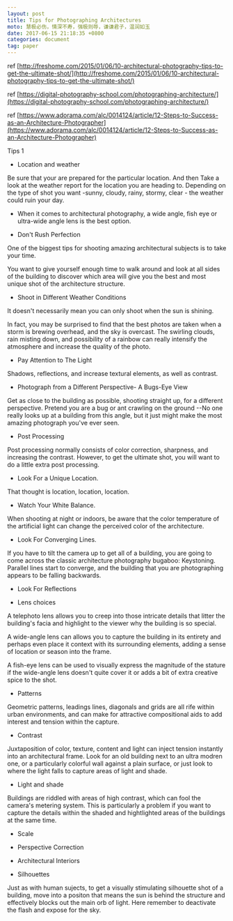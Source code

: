 ```yaml
---
layout: post
title: Tips for Photographing Architectures
moto: 慧极必伤，情深不寿，强极则辱，谦谦君子，温润如玉
date: 2017-06-15 21:18:35 +0800
categories: document
tag: paper
---
```



ref [http://freshome.com/2015/01/06/10-architectural-photography-tips-to-get-the-ultimate-shot/](http://freshome.com/2015/01/06/10-architectural-photography-tips-to-get-the-ultimate-shot/)

ref [https://digital-photography-school.com/photographing-architecture/](https://digital-photography-school.com/photographing-architecture/)

ref [https://www.adorama.com/alc/0014124/article/12-Steps-to-Success-as-an-Architecture-Photographer](https://www.adorama.com/alc/0014124/article/12-Steps-to-Success-as-an-Architecture-Photographer)

Tips 1

* Location and weather

Be sure that your are prepared for the particular location. And then Take a look at the weather report for the location you are heading to. Depending on the type of shot you want -sunny, cloudy, rainy, stormy, clear - the weather could ruin your day.

* When it comes to architectural photography, a wide angle, fish eye or ultra-wide angle lens is the best option.

* Don't Rush Perfection

One of the biggest tips for shooting amazing architectural subjects is to take your time.

You want to give yourself enough time to walk around and look at all sides of the building to discover which area will give you the best and most unique shot of the architecture structure.

* Shoot in Different Weather Conditions

It doesn't necessarily mean you can only shoot when the sun is shining.

In fact, you may be surprised to find that the best photos are taken when a storm is brewing overhead, and the sky is overcast. The swirling clouds, rain misting down, and possibility of a rainbow can really intensify the atmosphere and increase the quality of the photo.

* Pay Attention to The Light

Shadows, reflections, and increase textural elements, as well as contrast.

* Photograph from a Different Perspective- A Bugs-Eye View

Get as close to the building as possible, shooting straight up, for a different perspective. Pretend you are a bug or ant crawling on the ground --No one really looks up at a building from this angle, but it just might make the most amazing photograph you've ever seen.

* Post Processing

Post processing normally consists of color correction, sharpness, and increasing the contrast. However, to get the ultimate shot, you will want to do a little extra post processing.


* Look For a Unique Location.

That thought is location, location, location.

* Watch Your White Balance.

When shooting at night or indoors, be aware that the color temperature of the artificial light can change the perceived color of the architecture.

* Look For Converging Lines.

If you have to tilt the camera up to get all of a building, you are going to come across the classic architecture photography bugaboo: Keystoning. Parallel lines start to converge, and the building that you are photographing appears to be falling backwards.

* Look For Reflections

* Lens choices

A telephoto lens allows you to creep into those intricate details that litter the building's facia and highlight to the viewer why the building is so special. 

A wide-angle lens can allows you to capture the building in its entirety and perhaps even place it context with its surrounding elements, adding a sense of location or season into the frame.

A fish-eye lens can be used to visually express the magnitude of the stature if the wide-angle lens doesn't quite cover it or adds a bit of extra creative spice to the shot.

* Patterns

Geometric patterns, leadings lines, diagonals and grids are all rife within urban environments, and can make for attractive compositional aids to add interest and tension within the capture.

* Contrast

Juxtaposition of color, texture, content and light can inject tension instantly into an architectural frame. Look for an old building next to an ultra modren one, or a particularly colorful wall against a plain surface, or just look to where the light falls to capture areas of light and shade.

* Light and shade

Buildings are riddled with areas of high contrast, which can fool the camera's metering system. This is particularly a problem if you want to capture the details within the shaded and hightlighted areas of the buildings at the same time.

* Scale

* Perspective Correction

* Architectural Interiors

* Silhouettes

Just as with human sujects, to get a visually stimulating silhouette shot of a building, move into a positon that means the sun is behind the structure and effectively blocks out the main orb of light. Here remember to deactivate the flash and expose for the sky.